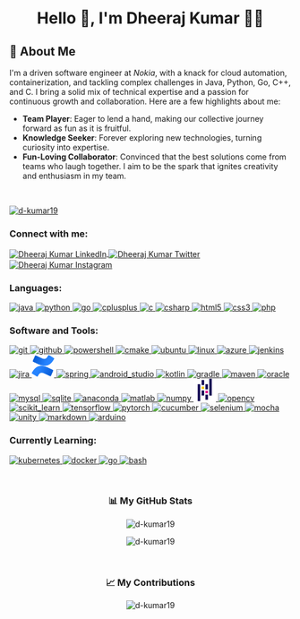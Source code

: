 <h1 align="center">Hello 👋, I'm Dheeraj Kumar 🧑🏻 </h1>

## 🌱 About Me

I'm a driven software engineer at *Nokia*, with a knack for cloud automation, containerization, and tackling complex challenges in Java, Python, Go, C++, and C. I bring a solid mix of technical expertise and a passion for continuous growth and collaboration. Here are a few highlights about me:

- **Team Player**: Eager to lend a hand, making our collective journey forward as fun as it is fruitful.
- **Knowledge Seeker**: Forever exploring new technologies, turning curiosity into expertise.
- **Fun-Loving Collaborator**: Convinced that the best solutions come from teams who laugh together. I aim to be the spark that ignites creativity and enthusiasm in my team.


<br />
<p align="left">
  <a href="https://github.com/ryo-ma/github-profile-trophy">
    <img src="https://github-profile-trophy.vercel.app/?username=d-kumar19" alt="d-kumar19" />
  </a>
</p>


<h3 align="left">Connect with me:</h3>
<p align="left">
  <a href="https://www.linkedin.com/in/dheeraj-kumar-a1b73b1bb/" target="_blank">
    <img align="center" src="https://skillicons.dev/icons?i=linkedin" alt="Dheeraj Kumar LinkedIn" height="30" width="40" />
  </a>
  <a href="https://twitter.com/dheerajk1901" target="_blank">
    <img align="center" src="https://skillicons.dev/icons?i=twitter" alt="Dheeraj Kumar Twitter" height="30" width="40" />
  </a>
  <a href="https://www.instagram.com/dk_vir19/" target="_blank">
    <img align="center" src="https://skillicons.dev/icons?i=instagram" alt="Dheeraj Kumar Instagram" height="30" width="40" />
  </a>
</p>


<h3 align="left">Languages: </h3>
<p align="left">
    <a href="https://www.java.com" target="_blank" rel="noreferrer">
        <img src="https://skillicons.dev/icons?i=java" alt="java" width="40" height="40"/>
    </a>
    <a href="https://www.python.org" target="_blank" rel="noreferrer">
        <img src="https://skillicons.dev/icons?i=python" alt="python" width="40" height="40"/>
    </a>
    <a href="https://golang.org" target="_blank" rel="noreferrer">
        <img src="https://skillicons.dev/icons?i=go" alt="go" width="40" height="40"/>
    </a>
    <a href="https://cplusplus.com/" target="_blank" rel="noreferrer">
        <img src="https://skillicons.dev/icons?i=cpp" alt="cplusplus" width="40" height="40"/>
    </a>
    <a href="https://www.cprogramming.com/" target="_blank" rel="noreferrer">
        <img src="https://skillicons.dev/icons?i=c" alt="c" width="40" height="40"/>
    </a>
    <a href="https://www.w3schools.com/cs/" target="_blank" rel="noreferrer">
        <img src="https://skillicons.dev/icons?i=cs" alt="csharp" width="40" height="40"/>
    </a>
    <a href="https://www.w3.org/html/" target="_blank" rel="noreferrer">
        <img src="https://skillicons.dev/icons?i=html" alt="html5" width="40" height="40"/>
    </a>
    <a href="https://www.w3schools.com/css/" target="_blank" rel="noreferrer">
        <img src="https://skillicons.dev/icons?i=css" alt="css3" width="40" height="40"/>
    </a>
    <a href="https://www.php.net" target="_blank" rel="noreferrer">
        <img src="https://skillicons.dev/icons?i=php" alt="php" width="40" height="40"/>
    </a>
</p>


<h3 align="left">Software and Tools: </h3>
<p align="left">
    <a href="https://git-scm.com/" target="_blank" rel="noreferrer">
        <img src="https://skillicons.dev/icons?i=git" alt="git" width="40" height="40"/>
    </a>
    <a href="https://github.com/" target="_blank" rel="noreferrer">
        <img src="https://skillicons.dev/icons?i=github" alt="github" width="40" height="40"/>
    <a href="https://learn.microsoft.com/en-us/powershell/" target="_blank" rel="noopener noreferrer">
        <img src="https://skillicons.dev/icons?i=powershell" alt="powershell" width="40" height="40"/>
    </a>
    <a href="https://cmake.org/" target="_blank" rel="noreferrer">
        <img src="https://skillicons.dev/icons?i=cmake" alt="cmake" width="40" height="40">
    </a>
    <a href="https://ubuntu.com/" target="_blank" rel="noreferrer">
        <img src="https://skillicons.dev/icons?i=ubuntu" alt="ubuntu" width="40" height="40">
    </a>
        <a href="https://www.linux.org/" target="_blank" rel="noreferrer">
        <img src="https://skillicons.dev/icons?i=linux" alt="linux" width="40" height="40"/>
    </a>
    <a href="https://azure.microsoft.com/en-in/" target="_blank" rel="noreferrer">
        <img src="https://skillicons.dev/icons?i=azure" alt="azure" width="40" height="40"/>
    </a>
    <a href="https://www.jenkins.io" target="_blank" rel="noreferrer">
        <img src="https://skillicons.dev/icons?i=jenkins" alt="jenkins" width="40" height="40"/>
    </a>
    <a href="https://www.atlassian.com/software/jira" target="_blank" rel="noopener noreferrer">
        <img src="https://www.vectorlogo.zone/logos/atlassian_jira/atlassian_jira-icon.svg" alt="jira" width="40" height="40"/>
    </a>
    <a href="https://www.atlassian.com/software/confluence" target="_blank" rel="noopener noreferrer">
        <img src="https://github.com/devicons/devicon/blob/v2.15.1/icons/confluence/confluence-original.svg" alt="confluence" width="40" height="40"/>
    </a>
    <a href="https://spring.io/" target="_blank" rel="noreferrer">
        <img src="https://skillicons.dev/icons?i=spring" alt="spring" width="40" height="40"/>
    </a>
    <a href="https://developer.android.com" target="_blank" rel="noreferrer">
        <img src="https://skillicons.dev/icons?i=androidstudio" alt="android_studio" width="40" height="40"/>
    </a>
    <a href="https://kotlinlang.org" target="_blank" rel="noreferrer">
        <img src="https://skillicons.dev/icons?i=kotlin" alt="kotlin" width="40" height="40"/>
    </a>
    <a href="https://gradle.org/" target="_blank" rel="noreferrer">
        <img src="https://skillicons.dev/icons?i=gradle" alt="gradle" width="40" height="40"/>
    </a>
    <a href="https://maven.apache.org/" target="_blank" rel="noopener noreferrer">
        <img src="https://skillicons.dev/icons?i=maven" alt="maven" width="40" height="40"/>
    <a href="https://www.oracle.com/" target="_blank" rel="noreferrer">
        <img src="https://www.vectorlogo.zone/logos/oracle/oracle-icon.svg" alt="oracle" width="40" height="40"/>
    </a>
    <a href="https://www.mysql.com/" target="_blank" rel="noreferrer">
        <img src="https://skillicons.dev/icons?i=mysql" alt="mysql" width="40" height="40"/>
    </a>
    <a href="https://www.sqlite.org/" target="_blank" rel="noreferrer">
        <img src="https://skillicons.dev/icons?i=sqlite" alt="sqlite" width="40" height="40"/>
    </a>
    <a href="https://www.anaconda.com/" target="_blank" rel="noreferrer">
        <img src="https://skillicons.dev/icons?i=anaconda" alt="anaconda" width="40" height="40"/>
    </a>
    <a href="https://www.mathworks.com/" target="_blank" rel="noreferrer">
        <img src="https://skillicons.dev/icons?i=matlab" alt="matlab" width="40" height="40"/>
    </a>
    <a href="https://numpy.org/" target="_blank" rel="noopener noreferrer">
        <img src="https://www.vectorlogo.zone/logos/numpy/numpy-icon.svg" alt="numpy" width="40" height="40"/>
    </a>
    <a href="https://pandas.pydata.org/" target="_blank" rel="noreferrer">
        <img src="https://raw.githubusercontent.com/devicons/devicon/2ae2a900d2f041da66e950e4d48052658d850630/icons/pandas/pandas-original.svg" alt="pandas" width="40" height="40"/>
    </a>
    <a href="https://opencv.org/" target="_blank" rel="noreferrer">
        <img src="https://skillicons.dev/icons?i=opencv" alt="opencv" width="40" height="40"/>
    </a>
    <a href="https://scikit-learn.org/" target="_blank" rel="noreferrer">
        <img src="https://upload.wikimedia.org/wikipedia/commons/0/05/Scikit_learn_logo_small.svg" alt="scikit_learn" width="40" height="40"/>
    </a>
    <a href="https://www.tensorflow.org" target="_blank" rel="noreferrer">
        <img src="https://skillicons.dev/icons?i=tensorflow" alt="tensorflow" width="40" height="40"/>
    </a>
    <a href="https://pytorch.org/" target="_blank" rel="noopener noreferrer">
        <img src="https://skillicons.dev/icons?i=pytorch" alt="pytorch" width="40" height="40"/>
    </a>
    <a href="https://cucumber.io/" target="_blank" rel="noopener noreferrer">
        <img src="https://www.vectorlogo.zone/logos/cucumberio/cucumberio-icon.svg" alt="cucumber" width="40" height="40"/>
    </a>
    <a href="https://www.selenium.dev" target="_blank" rel="noreferrer">
        <img src="https://skillicons.dev/icons?i=selenium" alt="selenium" width="40" height="40"/>
    </a>
    <a href="https://mochajs.org" target="_blank" rel="noreferrer">
        <img src="https://www.vectorlogo.zone/logos/mochajs/mochajs-icon.svg" alt="mocha" width="40" height="40"/>
    </a>
    <a href="https://unity.com/" target="_blank" rel="noreferrer">
        <img src="https://skillicons.dev/icons?i=unity" alt="unity" width="40" height="40"/>
    </a>
    <a href="https://www.markdownguide.org/" target="_blank" rel="noreferrer">
        <img src="https://skillicons.dev/icons?i=markdown" alt="markdown" width="40" height="40">
    </a>
    <a href="https://www.arduino.cc/" target="_blank" rel="noreferrer">
        <img src="https://skillicons.dev/icons?i=arduino" alt="arduino" width="40" height="40"/>
    </a>
</p>


<h3 align="left">Currently Learning: </h3>
<p align="left">
    <a href="https://kubernetes.io" target="_blank" rel="noreferrer">
        <img src="https://skillicons.dev/icons?i=kubernetes" alt="kubernetes" width="40" height="40"/>
    </a>
    <a href="https://www.docker.com/" target="_blank" rel="noreferrer">
        <img src="https://skillicons.dev/icons?i=docker" alt="docker" width="40" height="40"/>
    </a>
    <a href="https://golang.org" target="_blank" rel="noreferrer">
        <img src="https://skillicons.dev/icons?i=go" alt="go" width="40" height="40"/>
    </a>
    <a href="https://www.gnu.org/software/bash/" target="_blank" rel="noreferrer">
        <img src="https://skillicons.dev/icons?i=bash" alt="bash" width="40" height="40">
    </a>
</p>

<br />
<h3 align="center">📊 My GitHub Stats</h3>
<p align="center">
  <img src="https://github-readme-stats.vercel.app/api/top-langs?username=d-kumar19&show_icons=true&locale=en&layout=compact"
  alt="d-kumar19" />
</p>


<p align="center">
  <img src="https://github-readme-stats.vercel.app/api?username=d-kumar19&show_icons=true&locale=en"
  alt="d-kumar19" />
</p>


<br />
<h3 align="center">📈 My Contributions</h3>
<p align="center">
  <img src="https://github-readme-streak-stats.herokuapp.com/?user=d-kumar19&" alt="d-kumar19" />
</p>

